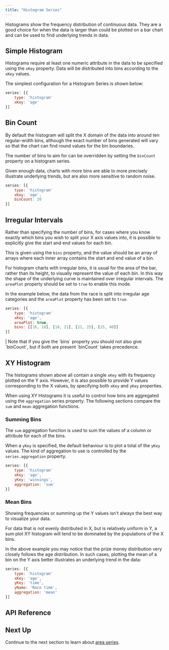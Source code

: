```yaml
---
title: "Histogram Series"
---
```


Histograms show the frequency distribution of continuous data. They are a good choice for when the data is larger than could be plotted on a bar chart and can be used to find underlying trends in data.

## Simple Histogram

Histograms require at least one numeric attribute in the data to be specified using the `xKey` property. Data will be distributed into bins according to the `xKey` values.

The simplest configuration for a Histogram Series is shown below:

```js
series: [{
    type: 'histogram'
    xKey: 'age'
}]
```

<chart-example title='Simple Histogram' name='simple' type='generated'></chart-example>

## Bin Count

By default the histogram will split the X domain of the data into around ten regular-width bins, although the exact number of bins generated will vary so that the chart can find round values for the bin boundaries.

The number of bins to aim for can be overridden by setting the `binCount` property on a histogram series.

Given enough data, charts with more bins are able to more precisely illustrate underlying trends, but are also more sensitive to random noise.

```js
series: [{
    type: 'histogram'
    xKey: 'age',
    binCount: 20
}]
```

<chart-example title='Larger Bin Count' name='larger-bin-count' type='generated'></chart-example>

## Irregular Intervals

Rather than specifying the number of bins, for cases where you know exactly which bins you wish to split your X axis values into, it is possible to explicitly give the start and end values for each bin.

This is given using the `bins` property, and the value should be an array of arrays where each inner array contains the start and end value of a bin.

For histogram charts with irregular bins, it is usual for the area of the bar, rather than its height, to visually represent the value of each bin. In this way the shape of the underlying curve is maintained over irregular intervals. The `areaPlot` property should be set to `true` to enable this mode.

In the example below, the data from the race is split into irregular age categories and the `areaPlot` property has been set to `true`.

```js
series: [{
    type: 'histogram'
    xKey: 'age',
    areaPlot: true,
    bins: [[16, 18], [18, 21], [21, 25], [25, 40]]
}]
```

<warning>
| Note that if you give the `bins` property you should not also give `binCount`, but if both are present `binCount` takes precedence.
</warning>

<chart-example title='Irregular Intervals' name='irregular-intervals' type='generated'></chart-example>

## XY Histogram

The histograms shown above all contain a single `xKey` with its frequency plotted on the Y axis. However, it is also possible to provide Y values corresponding to the X values, by specifying both `xKey` and `yKey` properties.

When using XY Histograms it is useful to control how bins are aggregated using the `aggregation` series property. The following sections compare the `sum` and `mean` aggregation functions.

### Summing Bins

The `sum` aggregation function is used to sum the values of a column or attribute for each of the bins.

When a `yKey` is specified, the default behaviour is to plot a total of the `yKey` values. The kind of aggregation to use is controlled by the `series.aggregation` property.

```js
series: [{
    type: 'histogram'
    xKey: 'age',
    yKey: 'winnings',
    aggregation: 'sum'
}]
```

<chart-example title='XY Histogram with Sum Aggregation' name='sum-histogram' type='generated'></chart-example>

### Mean Bins

Showing frequencies or summing up the Y values isn't always the best way to visualize your data.

For data that is not evenly distributed in X, but is relatively uniform in Y, a sum plot XY histogram will tend to be dominated by the populations of the X bins.

In the above example you may notice that the prize money distribution very closely follows the age distribution. In such cases, plotting the mean of a bin on the Y axis better illustrates an underlying trend in the data:

```js
series: [{
    type: 'histogram'
    xKey: 'age',
    yKey: 'time',
    yName: 'Race time',
    aggregation: 'mean'
}]
```

<chart-example title='XY Histogram with Mean Aggregation' name='mean-histogram' type='generated'></chart-example>

## API Reference

<interface-documentation interfaceName='AgHistogramSeriesOptions' overridesrc="charts-api/api.json" config='{ "showSnippets": false, "lookupRoot": "charts-api" }'></interface-documentation>

## Next Up

Continue to the next section to learn about [area series](/charts-area-series/).